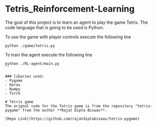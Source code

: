 # Tetris_Reinforcement-Learning
The goal of this project is to learn an agent to play the game Tetris. The code language that is going to be used is Python.

To use the game with player controls execute the following line
```
python ./game/tetris.py
```

To train the agent execute the following line
```
python ./RL-agent/main.py
``

### libaries used:
- Pygame 
- Keras
- Numpy
- Torch

# Tetris game
The orignal code for the Tetris game is from the repository "tetris-pygame" from the author **Rajat Dipta Biswas**.

[Repo Link](https://github.com/rajatdiptabiswas/tetris-pygame)
